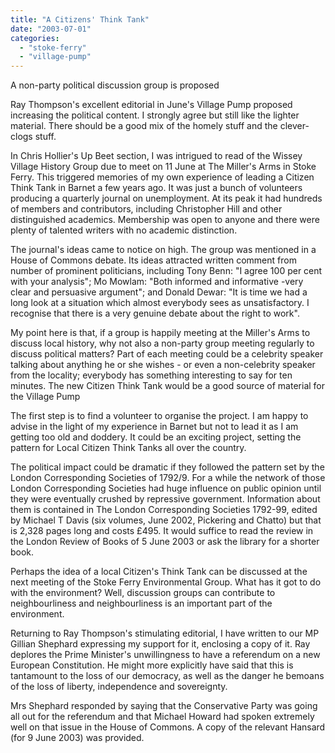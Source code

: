 ```yaml
---
title: "A Citizens' Think Tank"
date: "2003-07-01"
categories: 
  - "stoke-ferry"
  - "village-pump"
---
```


A non-party political discussion group is proposed

Ray Thompson's excellent editorial in June's Village Pump proposed increasing the political content. I strongly agree but still like the lighter material. There should be a good mix of the homely stuff and the clever-clogs stuff.

In Chris Hollier's Up Beet section, I was intrigued to read of the Wissey Village History Group due to meet on 11 June at The Miller's Arms in Stoke Ferry. This triggered memories of my own experience of leading a Citizen Think Tank in Barnet a few years ago. It was just a bunch of volunteers producing a quarterly journal on unemployment. At its peak it had hundreds of members and contributors, including Christopher Hill and other distinguished academics. Membership was open to anyone and there were plenty of talented writers with no academic distinction.

The journal's ideas came to notice on high. The group was mentioned in a House of Commons debate. Its ideas attracted written comment from number of prominent politicians, including Tony Benn: "I agree 100 per cent with your analysis"; Mo Mowlam: "Both informed and informative -very clear and persuasive argument"; and Donald Dewar: "It is time we had a long look at a situation which almost everybody sees as unsatisfactory. I recognise that there is a very genuine debate about the right to work".

My point here is that, if a group is happily meeting at the Miller's Arms to discuss local history, why not also a non-party group meeting regularly to discuss political matters? Part of each meeting could be a celebrity speaker talking about anything he or she wishes - or even a non-celebrity speaker from the locality; everybody has something interesting to say for ten minutes. The new Citizen Think Tank would be a good source of material for the Village Pump

The first step is to find a volunteer to organise the project. I am happy to advise in the light of my experience in Barnet but not to lead it as I am getting too old and doddery. It could be an exciting project, setting the pattern for Local Citizen Think Tanks all over the country.

The political impact could be dramatic if they followed the pattern set by the London Corresponding Societies of 1792/9. For a while the network of those London Corresponding Societies had huge influence on public opinion until they were eventually crushed by repressive government. Information about them is contained in The London Corresponding Societies 1792-99, edited by Michael T Davis (six volumes, June 2002, Pickering and Chatto) but that is 2,328 pages long and costs £495. It would suffice to read the review in the London Review of Books of 5 June 2003 or ask the library for a shorter book.

Perhaps the idea of a local Citizen's Think Tank can be discussed at the next meeting of the Stoke Ferry Environmental Group. What has it got to do with the environment? Well, discussion groups can contribute to neighbourliness and neighbourliness is an important part of the environment.

Returning to Ray Thompson's stimulating editorial, I have written to our MP Gillian Shephard expressing my support for it, enclosing a copy of it. Ray deplores the Prime Minister's unwillingness to have a referendum on a new European Constitution. He might more explicitly have said that this is tantamount to the loss of our democracy, as well as the danger he bemoans of the loss of liberty, independence and sovereignty.

Mrs Shephard responded by saying that the Conservative Party was going all out for the referendum and that Michael Howard had spoken extremely well on that issue in the House of Commons. A copy of the relevant Hansard (for 9 June 2003) was provided.
